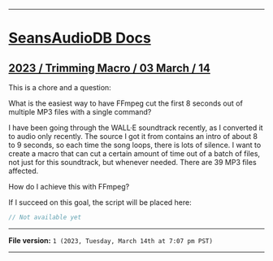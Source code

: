 
***

# [SeansAudioDB Docs](/Docs/)

## [2023 / Trimming Macro / 03 March / 14](/Docs/2023/Trimming-Macro/03_March/14/)

This is a chore and a question:

What is the easiest way to have FFmpeg cut the first 8 seconds out of multiple MP3 files with a single command?

I have been going through the WALL·E soundtrack recently, as I converted it to audio only recently. The source I got it from contains an intro of about 8 to 9 seconds, so each time the song loops, there is lots of silence. I want to create a macro that can cut a certain amount of time out of a batch of files, not just for this soundtrack, but whenever needed. There are 39 MP3 files affected.

How do I achieve this with FFmpeg?

If I succeed on this goal, the script will be placed here:

```c
// Not available yet
```

***

**File version:** `1 (2023, Tuesday, March 14th at 7:07 pm PST)`

***

